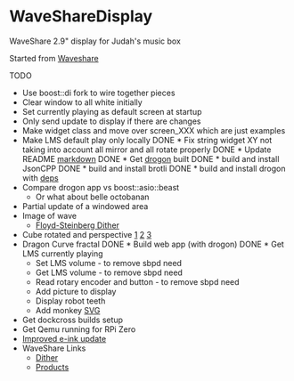 # WaveShareDisplay
WaveShare 2.9" display for Judah's music box

Started from [Waveshare](https://github.com/waveshare/e-Paper)

TODO
* Use boost::di fork to wire together pieces
* Clear window to all white initially
* Set currently playing as default screen at startup
* Only send update to display if there are changes
* Make widget class and move over screen_XXX which are just examples
* Make LMS default play only locally
DONE * Fix string widget XY not taking into account all mirror and all rotate properly
DONE * Update README [markdown](https://guides.github.com/pdfs/markdown-cheatsheet-online.pdf)
DONE * Get [drogon](https://drogon.docsforge.com/master/getting-started/#a-very-simple-example) built
DONE  * build and install JsonCPP
DONE  * build and install brotli
DONE  * build and install drogon with [deps](https://medium.com/@contact_80086/installing-drogon-ddb5d9949b75)
* Compare drogon app vs boost::asio::beast
  * Or what about belle octobanan
* Partial update of a windowed area
* Image of wave
  * [Floyd-Steinberg Dither](https://en.wikipedia.org/wiki/Floyd–Steinberg_dithering)
* Cube rotated and perspective [1](https://github.com/muralivnv/small-cpp-matrix-library/blob/master/matrix.h) [2](https://www.scratchapixel.com/lessons/3d-basic-rendering/perspective-and-orthographic-projection-matrix/building-basic-perspective-projection-matrix) [3](http://math.hws.edu/graphicsbook/source/glut/cubes-with-vertex-arrays.c)
* Dragon Curve fractal
DONE * Build web app (with drogon)
DONE  * Get LMS currently playing
  * Set LMS volume - to remove sbpd need
  * Get LMS volume - to remove sbpd need
  * Read rotary encoder and button - to remove sbpd need
  * Add picture to display
  * Display robot teeth
  * Add monkey [SVG](https://github.com/sammycage/lunasvg)
* Get dockcross builds setup
* Get Qemu running for RPi Zero
* [Improved e-ink update](https://www.instructables.com/Waveshare-EPaper-and-a-RaspberryPi/)
* WaveShare Links
   * [Dither](https://www.waveshare.com/wiki/E-Paper_Floyd-Steinberg)
   * [Products](https://www.waveshare.com/product/displays/e-paper/epaper-2/2.9inch-e-paper-module.htm)
   